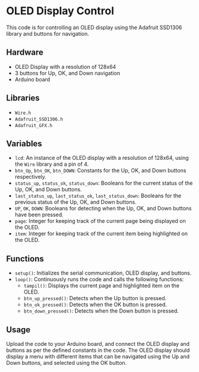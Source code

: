 # OLED Display Control

This code is for controlling an OLED display using the Adafruit SSD1306 library and buttons for navigation. 

## Hardware
- OLED Display with a resolution of 128x64
- 3 buttons for Up, OK, and Down navigation
- Arduino board

## Libraries
- `Wire.h`
- `Adafruit_SSD1306.h`
- `Adafruit_GFX.h`

## Variables
- `lcd`: An instance of the OLED display with a resolution of 128x64, using the `Wire` library and a pin of 4.
- `btn_Up`, `btn_OK`, `btn_DOWN`: Constants for the Up, OK, and Down buttons respectively.
- `status_up`, `status_ok`, `status_down`: Booleans for the current status of the Up, OK, and Down buttons.
- `last_status_up`, `last_status_ok`, `last_status_down`: Booleans for the previous status of the Up, OK, and Down buttons.
- `UP`, `OK`, `DOWN`: Booleans for detecting when the Up, OK, and Down buttons have been pressed.
- `page`: Integer for keeping track of the current page being displayed on the OLED.
- `item`: Integer for keeping track of the current item being highlighted on the OLED.

## Functions
- `setup()`: Initializes the serial communication, OLED display, and buttons.
- `loop()`: Continuously runs the code and calls the following functions:
	- `tampil()`: Displays the current page and highlighted item on the OLED.
	- `btn_up_pressed()`: Detects when the Up button is pressed.
	- `btn_ok_pressed()`: Detects when the OK button is pressed.
	- `btn_down_pressed()`: Detects when the Down button is pressed.

## Usage
Upload the code to your Arduino board, and connect the OLED display and buttons as per the defined constants in the code. The OLED display should display a menu with different items that can be navigated using the Up and Down buttons, and selected using the OK button.
